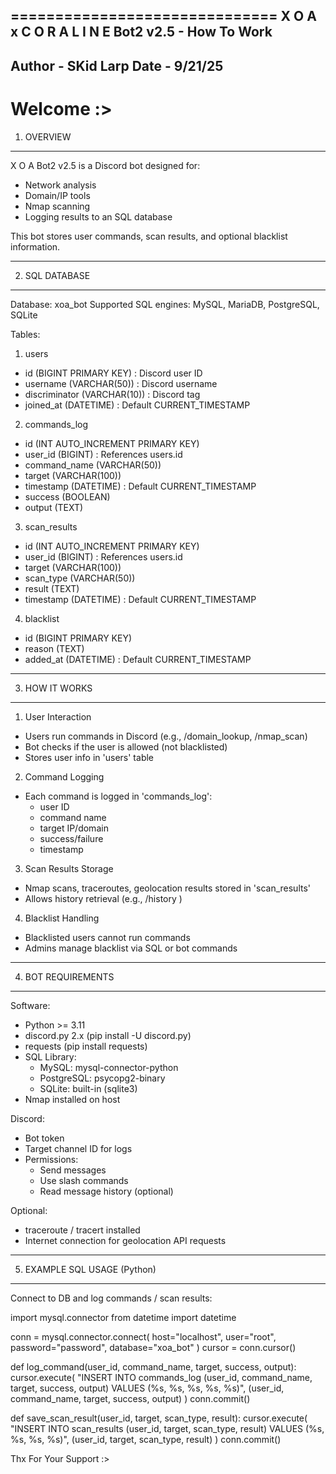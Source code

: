 ==============================
X O A  x  C O R A L I N E Bot2 v2.5 - How To Work 
----------------
Author - SKid Larp 
Date - 9/21/25
----------------
Welcome :>
==============================

1. OVERVIEW
------------
X O A Bot2 v2.5 is a Discord bot designed for:
- Network analysis
- Domain/IP tools
- Nmap scanning
- Logging results to an SQL database

This bot stores user commands, scan results, and optional blacklist information.

-------------------------------------------------
2. SQL DATABASE 
-------------------------------------------------
Database: xoa_bot
Supported SQL engines: MySQL, MariaDB, PostgreSQL, SQLite

Tables:

1) users
- id (BIGINT PRIMARY KEY)          : Discord user ID
- username (VARCHAR(50))           : Discord username
- discriminator (VARCHAR(10))      : Discord tag
- joined_at (DATETIME)             : Default CURRENT_TIMESTAMP

2) commands_log
- id (INT AUTO_INCREMENT PRIMARY KEY)
- user_id (BIGINT)                 : References users.id
- command_name (VARCHAR(50))
- target (VARCHAR(100))
- timestamp (DATETIME)             : Default CURRENT_TIMESTAMP
- success (BOOLEAN)
- output (TEXT)

3) scan_results
- id (INT AUTO_INCREMENT PRIMARY KEY)
- user_id (BIGINT)                 : References users.id
- target (VARCHAR(100))
- scan_type (VARCHAR(50))
- result (TEXT)
- timestamp (DATETIME)             : Default CURRENT_TIMESTAMP

4) blacklist
- id (BIGINT PRIMARY KEY)
- reason (TEXT)
- added_at (DATETIME)              : Default CURRENT_TIMESTAMP

-------------------------------------------------
3. HOW IT WORKS
-------------------------------------------------
1) User Interaction
- Users run commands in Discord (e.g., /domain_lookup, /nmap_scan)
- Bot checks if the user is allowed (not blacklisted)
- Stores user info in 'users' table

2) Command Logging
- Each command is logged in 'commands_log':
  - user ID
  - command name
  - target IP/domain
  - success/failure
  - timestamp

3) Scan Results Storage
- Nmap scans, traceroutes, geolocation results stored in 'scan_results'
- Allows history retrieval (e.g., /history <user>)

4) Blacklist Handling
- Blacklisted users cannot run commands
- Admins manage blacklist via SQL or bot commands

-------------------------------------------------
4. BOT REQUIREMENTS
-------------------------------------------------
Software:
- Python >= 3.11
- discord.py 2.x         (pip install -U discord.py)
- requests               (pip install requests)
- SQL Library:
    - MySQL: mysql-connector-python
    - PostgreSQL: psycopg2-binary
    - SQLite: built-in (sqlite3)
- Nmap installed on host

Discord:
- Bot token
- Target channel ID for logs
- Permissions:
    - Send messages
    - Use slash commands
    - Read message history (optional)

Optional:
- traceroute / tracert installed
- Internet connection for geolocation API requests

-------------------------------------------------
5. EXAMPLE SQL USAGE (Python)
-------------------------------------------------
Connect to DB and log commands / scan results:

import mysql.connector
from datetime import datetime

conn = mysql.connector.connect(
    host="localhost",
    user="root",
    password="password",
    database="xoa_bot"
)
cursor = conn.cursor()

def log_command(user_id, command_name, target, success, output):
    cursor.execute(
        "INSERT INTO commands_log (user_id, command_name, target, success, output) VALUES (%s, %s, %s, %s, %s)",
        (user_id, command_name, target, success, output)
    )
    conn.commit()

def save_scan_result(user_id, target, scan_type, result):
    cursor.execute(
        "INSERT INTO scan_results (user_id, target, scan_type, result) VALUES (%s, %s, %s, %s)",
        (user_id, target, scan_type, result)
    )
    conn.commit()

Thx For Your Support :>
